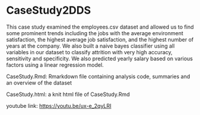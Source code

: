 # CaseStudy2DDS

This case study examined the employees.csv dataset and allowed us to find some prominent trends including the jobs with the average environment satisfaction, the highest average job satisfaction, and the highest number of years at the company. We also built a naive bayes classifier using all variables in our dataset to classify attrition with very high accuracy, sensitivity and specificity. We also predicted yearly salary based on various factors using a linear regression model.

CaseStudy.Rmd: Rmarkdown file containing analysis code, summaries and an overview of the dataset

CaseStudy.html: a knit html file of CaseStudy.Rmd

youtube link: https://youtu.be/ux-e_2qyLRI
